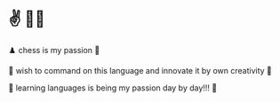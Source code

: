 # :v: :raising_hand_man:


:chess_pawn: chess is my passion  :no_good:


:open_hands:  wish to command on this language and innovate it by own creativity :crossed_fingers:
   
 :zombie:  learning languages is being my passion day by day!!! :shrug:
   
      
  


